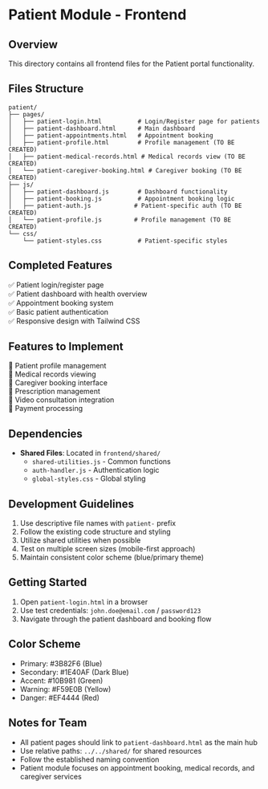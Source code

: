 # Patient Module - Frontend

## Overview
This directory contains all frontend files for the Patient portal functionality.

## Files Structure
```
patient/
├── pages/
│   ├── patient-login.html          # Login/Register page for patients
│   ├── patient-dashboard.html      # Main dashboard
│   ├── patient-appointments.html   # Appointment booking
│   ├── patient-profile.html        # Profile management (TO BE CREATED)
│   ├── patient-medical-records.html # Medical records view (TO BE CREATED)
│   └── patient-caregiver-booking.html # Caregiver booking (TO BE CREATED)
├── js/
│   ├── patient-dashboard.js        # Dashboard functionality
│   ├── patient-booking.js          # Appointment booking logic
│   ├── patient-auth.js            # Patient-specific auth (TO BE CREATED)
│   └── patient-profile.js         # Profile management (TO BE CREATED)
└── css/
    └── patient-styles.css          # Patient-specific styles
```

## Completed Features
✅ Patient login/register page  
✅ Patient dashboard with health overview  
✅ Appointment booking system  
✅ Basic patient authentication  
✅ Responsive design with Tailwind CSS  

## Features to Implement
🔲 Patient profile management  
🔲 Medical records viewing  
🔲 Caregiver booking interface  
🔲 Prescription management  
🔲 Video consultation integration  
🔲 Payment processing  

## Dependencies
- **Shared Files**: Located in `frontend/shared/`
  - `shared-utilities.js` - Common functions
  - `auth-handler.js` - Authentication logic
  - `global-styles.css` - Global styling

## Development Guidelines
1. Use descriptive file names with `patient-` prefix
2. Follow the existing code structure and styling
3. Utilize shared utilities when possible
4. Test on multiple screen sizes (mobile-first approach)
5. Maintain consistent color scheme (blue/primary theme)

## Getting Started
1. Open `patient-login.html` in a browser
2. Use test credentials: `john.doe@email.com` / `password123`
3. Navigate through the patient dashboard and booking flow

## Color Scheme
- Primary: #3B82F6 (Blue)
- Secondary: #1E40AF (Dark Blue)
- Accent: #10B981 (Green)
- Warning: #F59E0B (Yellow)
- Danger: #EF4444 (Red)

## Notes for Team
- All patient pages should link to `patient-dashboard.html` as the main hub
- Use relative paths: `../../shared/` for shared resources
- Follow the established naming convention
- Patient module focuses on appointment booking, medical records, and caregiver services
